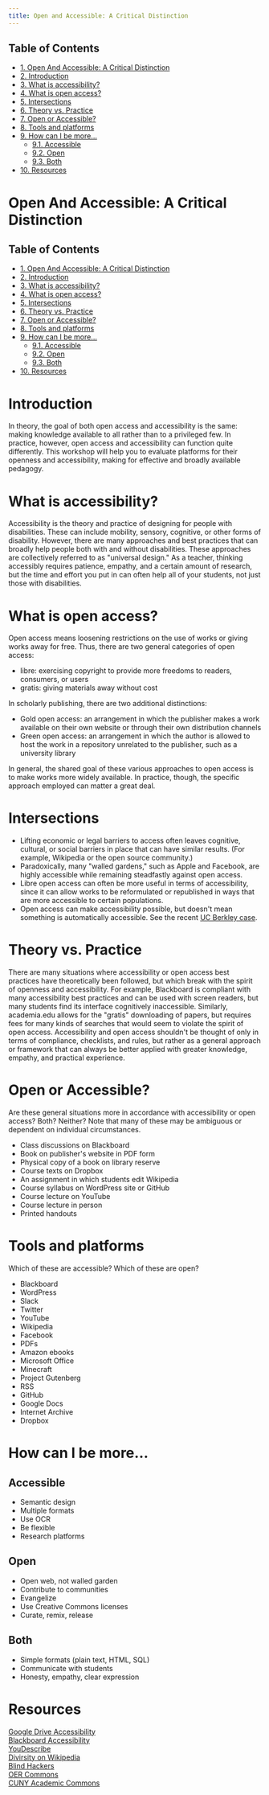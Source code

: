 ```yaml
---
title: Open and Accessible: A Critical Distinction
---
```


<div id="table-of-contents">
<h2>Table of Contents</h2>
<div id="text-table-of-contents">
<ul>
<li><a href="#orgheadline1">1. Open And Accessible: A Critical Distinction</a></li>
<li><a href="#orgheadline2">2. Introduction</a></li>
<li><a href="#orgheadline3">3. What is accessibility?</a></li>
<li><a href="#orgheadline4">4. What is open access?</a></li>
<li><a href="#orgheadline5">5. Intersections</a></li>
<li><a href="#orgheadline6">6. Theory vs. Practice</a></li>
<li><a href="#orgheadline7">7. Open or Accessible?</a></li>
<li><a href="#orgheadline8">8. Tools and platforms</a></li>
<li><a href="#orgheadline12">9. How can I be more&#x2026;</a>
<ul>
<li><a href="#orgheadline9">9.1. Accessible</a></li>
<li><a href="#orgheadline10">9.2. Open</a></li>
<li><a href="#orgheadline11">9.3. Both</a></li>
</ul>
</li>
<li><a href="#orgheadline13">10. Resources</a></li>
</ul>
</div>
</div>

# Open And Accessible: A Critical Distinction<a id="orgheadline1"></a>

<div id="table-of-contents">
<h2>Table of Contents</h2>
<div id="text-table-of-contents">
<ul>
<li><a href="#orgheadline1">1. Open And Accessible: A Critical Distinction</a></li>
<li><a href="#orgheadline2">2. Introduction</a></li>
<li><a href="#orgheadline3">3. What is accessibility?</a></li>
<li><a href="#orgheadline4">4. What is open access?</a></li>
<li><a href="#orgheadline5">5. Intersections</a></li>
<li><a href="#orgheadline6">6. Theory vs. Practice</a></li>
<li><a href="#orgheadline7">7. Open or Accessible?</a></li>
<li><a href="#orgheadline8">8. Tools and platforms</a></li>
<li><a href="#orgheadline9">9. How can I be more&#x2026;</a>
<ul>
<li><a href="#orgheadline10">9.1. Accessible</a></li>
<li><a href="#orgheadline11">9.2. Open</a></li>
<li><a href="#orgheadline12">9.3. Both</a></li>
</ul>
</li>
<li><a href="#orgheadline13">10. Resources</a></li>
</ul>
</div>
</div>

# Introduction<a id="orgheadline2"></a>

In theory, the goal of both open access and accessibility is the same: making knowledge available to all rather than to a privileged few. In practice, however, open access and accessibility can function quite differently. This workshop will help you to evaluate platforms for their openness and accessibility, making for effective and broadly available pedagogy.

# What is accessibility?<a id="orgheadline3"></a>

Accessibility is the theory and practice of designing for people with disabilities. These can include mobility, sensory, cognitive, or other forms of disability. However, there are many approaches and best practices that can broadly help people both with and without disabilities. These approaches are collectively referred to as "universal design." As a teacher, thinking accessibly requires patience, empathy, and a certain amount of research, but the time and effort you put in can often help all of your students, not just those with disabilities.

# What is open access?<a id="orgheadline4"></a>

Open access means loosening restrictions on the use of works or giving works away for free. Thus, there are two general categories of open access:

-   libre: exercising copyright to provide more freedoms to readers, consumers, or users
-   gratis: giving materials away without cost

In scholarly publishing, there are two additional distinctions:

-   Gold open access: an arrangement in which the publisher makes a work available on their own website or through their own distribution channels
-   Green open access: an arrangement in which the author is allowed to host the work in a repository unrelated to the publisher, such as a university library

In general, the shared goal of these various approaches to open access is to make works more widely available.
 In practice, though, the specific approach employed can matter a great deal.

# Intersections<a id="orgheadline5"></a>

-   Lifting economic or legal barriers to access often leaves cognitive, cultural, or social barriers in place that can have similar results. (For example, Wikipedia or the open source community.)
-   Paradoxically, many "walled gardens," such as Apple and Facebook, are highly accessible while remaining steadfastly against open access.
-   Libre open access can often be more useful in terms of accessibility, since it can allow works to be reformulated or republished in ways that are more accessible to certain populations.
-   Open access can make accessibility possible, but doesn't mean something is automatically accessible. See the recent [UC Berkley case](https://www.washingtonpost.com/local/education/why-uc-berkeley-is-restricting-access-to-thousands-of-online-lecture-videos/2017/03/15/074e382a-08c0-11e7-a15f-a58d4a988474_story.html).

# Theory vs. Practice<a id="orgheadline6"></a>

There are many situations where accessibility or open access best practices have theoretically been followed, but which break with the spirit of openness and accessibility. For example, Blackboard is compliant with many accessibility best practices and can be used with screen readers, but many students find its interface cognitively inaccessible. Similarly, academia.edu allows for the "gratis" downloading of papers, but requires fees for many kinds of searches that would seem to violate the spirit of open access. Accessibility and open access shouldn't be thought of only in terms of compliance, checklists, and rules, but rather as a general approach or framework that can always be better applied with greater knowledge, empathy, and practical experience.

# Open or Accessible?<a id="orgheadline7"></a>

Are these general situations more in accordance with accessibility or open access? Both? Neither? Note that many of these may be ambiguous or dependent on individual circumstances.

-   Class discussions on Blackboard
-   Book on publisher's website in PDF form
-   Physical copy of a book on library reserve
-   Course texts on Dropbox
-   An assignment in which students edit Wikipedia
-   Course syllabus on WordPress site or GitHub
-   Course lecture on YouTube
-   Course lecture in person
-   Printed handouts

# Tools and platforms<a id="orgheadline8"></a>

Which of these are accessible? Which of these are open?

-   Blackboard
-   WordPress
-   Slack
-   Twitter
-   YouTube
-   Wikipedia
-   Facebook
-   PDFs
-   Amazon ebooks
-   Microsoft Office
-   Minecraft
-   Project Gutenberg
-   RSS
-   GitHub
-   Google Docs
-   Internet Archive
-   Dropbox

# How can I be more&#x2026;<a id="orgheadline12"></a>

## Accessible<a id="orgheadline9"></a>

-   Semantic design
-   Multiple formats
-   Use OCR
-   Be flexible
-   Research platforms

## Open<a id="orgheadline10"></a>

-   Open web, not walled garden
-   Contribute to communities
-   Evangelize
-   Use Creative Commons licenses
-   Curate, remix, release

## Both<a id="orgheadline11"></a>

-   Simple formats (plain text, HTML, SQL)
-   Communicate with students
-   Honesty, empathy, clear expression

# Resources<a id="orgheadline13"></a>

[Google Drive Accessibility](https://support.google.com/drive/topic/2650510?hl=en&ref_topic=2650510&visit_id=1-636298062499400622-1312580&rd=1)  
[Blackboard Accessibility](http://accessibility.colostate.edu/blackboard.cfm)  
[YouDescribe](http://www.ski.org/project/youdescribe)  
[Divirsity on Wikipedia](https://www.theatlantic.com/technology/archive/2013/10/90-of-wikipedias-editors-are-male-heres-what-theyre-doing-about-it/280882/)  
[Blind Hackers](https://www.youtube.com/watch?v=W8_O3joo4aU)  
[OER Commons](https://www.oercommons.org/)  
[CUNY Academic Commons](https://commons.gc.cuny.edu/)

